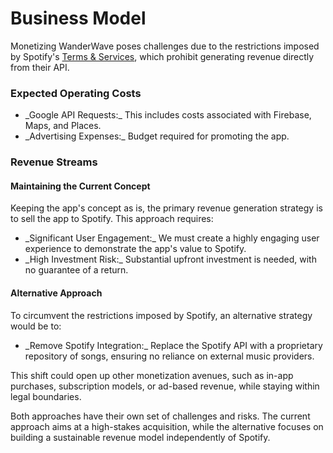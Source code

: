 # Business Model

Monetizing WanderWave poses challenges due to the restrictions imposed by Spotify's [Terms & Services](https://developer.spotify.com/policy), which prohibit generating revenue directly from their API.

### Expected Operating Costs
<ul>
  <li>_Google API Requests:_ This includes costs associated with Firebase, Maps, and Places.</li>
  <li>_Advertising Expenses:_ Budget required for promoting the app.</li>
</ul>

### Revenue Streams

#### Maintaining the Current Concept
Keeping the app's concept as is, the primary revenue generation strategy is to sell the app to Spotify. This approach requires:

<ul>
  <li>_Significant User Engagement:_ We must create a highly engaging user experience to demonstrate the app's value to Spotify.</li>
  <li>_High Investment Risk:_ Substantial upfront investment is needed, with no guarantee of a return.</li>
</ul>

#### Alternative Approach
To circumvent the restrictions imposed by Spotify, an alternative strategy would be to:

<ul>
  <li>_Remove Spotify Integration:_ Replace the Spotify API with a proprietary repository of songs, ensuring no reliance on external music providers.</li>
</ul>
  
This shift could open up other monetization avenues, such as in-app purchases, subscription models, or ad-based revenue, while staying within legal boundaries.

Both approaches have their own set of challenges and risks. The current approach aims at a high-stakes acquisition, while the alternative focuses on building a sustainable revenue model independently of Spotify.
